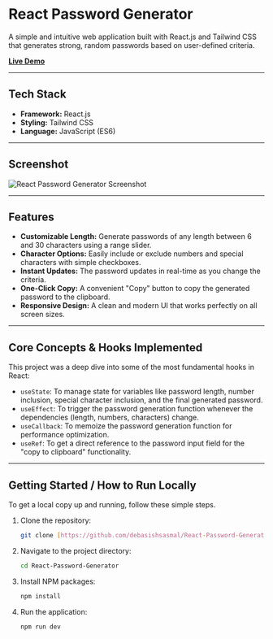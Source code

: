 # React Password Generator

A simple and intuitive web application built with React.js and Tailwind CSS that generates strong, random passwords based on user-defined criteria.

[**Live Demo**](https://glittering-cajeta-9814b5.netlify.app/) 

---

## Tech Stack

- **Framework:** React.js
- **Styling:** Tailwind CSS
- **Language:** JavaScript (ES6)

---

## Screenshot

![React Password Generator Screenshot](<img width="1279" height="686" alt="image" src="https://github.com/user-attachments/assets/498aef2b-a832-4f7c-9377-5e6a2f6bbb79" />
)

---

## Features

- **Customizable Length:** Generate passwords of any length between 6 and 30 characters using a range slider.
- **Character Options:** Easily include or exclude numbers and special characters with simple checkboxes.
- **Instant Updates:** The password updates in real-time as you change the criteria.
- **One-Click Copy:** A convenient "Copy" button to copy the generated password to the clipboard.
- **Responsive Design:** A clean and modern UI that works perfectly on all screen sizes.

---

## Core Concepts & Hooks Implemented

This project was a deep dive into some of the most fundamental hooks in React:

- `useState`: To manage state for variables like password length, number inclusion, special character inclusion, and the final generated password.
- `useEffect`: To trigger the password generation function whenever the dependencies (length, numbers, characters) change.
- `useCallback`: To memoize the password generation function for performance optimization.
- `useRef`: To get a direct reference to the password input field for the "copy to clipboard" functionality.

---

## Getting Started / How to Run Locally

To get a local copy up and running, follow these simple steps.

1.  Clone the repository:
    ```sh
    git clone [https://github.com/debasishsasmal/React-Password-Generator.git](https://github.com/debasishsasmal/React-Password-Generator.git)
    ```
2.  Navigate to the project directory:
    ```sh
    cd React-Password-Generator
    ```
3.  Install NPM packages:
    ```sh
    npm install
    ```
4.  Run the application:
    ```sh
    npm run dev
    ```
